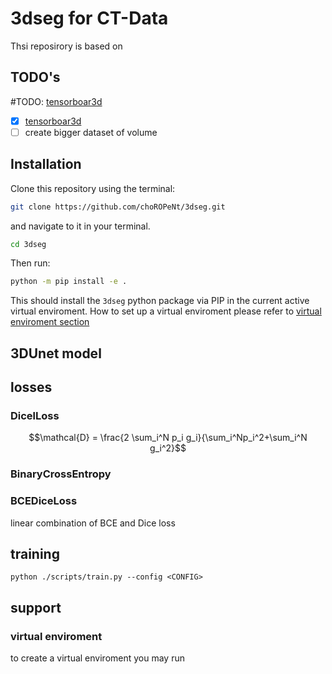 # 3dseg for CT-Data

Thsi reposirory is based on 


## TODO's

#TODO: [tensorboar3d](https://www.kitware.com/tensorboardplugin3d-visualizing-3d-deep-learning-models-in-tensorboard/)



- [x] [tensorboar3d](https://www.kitware.com/tensorboardplugin3d-visualizing-3d-deep-learning-models-in-tensorboard/)
- [ ] create bigger dataset of volume

## Installation

Clone this repository using the terminal:

```bash
git clone https://github.com/choROPeNt/3dseg.git
```

and navigate to it in your terminal. 
```bash
cd 3dseg
```

Then run:

```bash
python -m pip install -e .
```

This should install the `3dseg` python package via PIP in the current active virtual enviroment. How to set up a virtual enviroment please refer to [virtual enviroment section](#virtual-enviroment)

## 3DUnet model


## losses
### DicelLoss

$$\mathcal{D} = \frac{2 \sum_i^N p_i g_i}{\sum_i^Np_i^2+\sum_i^N g_i^2}$$

### BinaryCrossEntropy



### BCEDiceLoss
linear combination of BCE and Dice loss

$$ $$

## training

```
python ./scripts/train.py --config <CONFIG>
```





## support
### virtual enviroment

to create a virtual enviroment you may run
```bash
````
